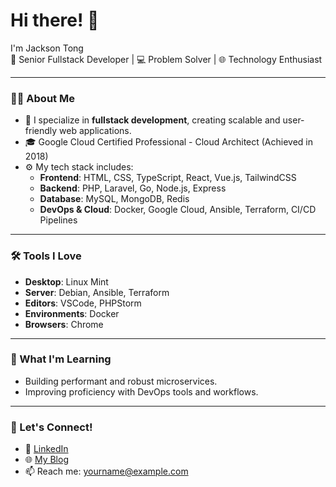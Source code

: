 # Hi there! 👋

I'm Jackson Tong  
🚀 Senior Fullstack Developer | 💻 Problem Solver | 🌐 Technology Enthusiast  

---

### 👨‍💻 About Me  
- 💼 I specialize in **fullstack development**, creating scalable and user-friendly web applications.  
- 🎓 Google Cloud Certified Professional - Cloud Architect (Achieved in 2018)  
- ⚙️ My tech stack includes:  
  - **Frontend**: HTML, CSS, TypeScript, React, Vue.js, TailwindCSS  
  - **Backend**: PHP, Laravel, Go, Node.js, Express  
  - **Database**: MySQL, MongoDB, Redis  
  - **DevOps & Cloud**: Docker, Google Cloud, Ansible, Terraform, CI/CD Pipelines  

---

### 🛠️ Tools I Love  
- **Desktop**: Linux Mint  
- **Server**: Debian, Ansible, Terraform
- **Editors**: VSCode, PHPStorm  
- **Environments**: Docker  
- **Browsers**: Chrome  

---

### 🌱 What I'm Learning  
- Building performant and robust microservices.  
- Improving proficiency with DevOps tools and workflows.  

---

### 🔗 Let's Connect!  
- 💼 [LinkedIn](https://linkedin.com/in/jacksontong2704)  
- 🌐 [My Blog](https://jacksontong.github.io/)  
- 📫 Reach me: [yourname@example.com](mailto:tongtoan2704@gmail.com)  
